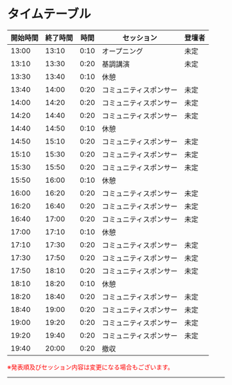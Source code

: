# タイムテーブル

| 開始時間 | 終了時間 | 時間 | セッション | 登壇者 |
| --- | --- | --- | --- | --- |
| 13:00 | 13:10 | 0:10 | オープニング | 未定 |
| 13:10 | 13:30 | 0:20 | 基調講演 | 未定 |
| 13:30 | 13:40 | 0:10 | 休憩 | |
| 13:40 | 14:00 | 0:20 | コミュニティスポンサー | 未定 |
| 14:00 | 14:20 | 0:20 | コミュニティスポンサー | 未定 |
| 14:20 | 14:40 | 0:20 | コミュニティスポンサー | 未定 |
| 14:40 | 14:50 | 0:10 | 休憩 | |
| 14:50 | 15:10 | 0:20 | コミュニティスポンサー | 未定 |
| 15:10 | 15:30 | 0:20 | コミュニティスポンサー | 未定 |
| 15:30 | 15:50 | 0:20 | コミュニティスポンサー | 未定 |
| 15:50 | 16:00 | 0:10 | 休憩 | |
| 16:00 | 16:20 | 0:20 | コミュニティスポンサー | 未定 |
| 16:20 | 16:40 | 0:20 | コミュニティスポンサー | 未定 |
| 16:40 | 17:00 | 0:20 | コミュニティスポンサー | 未定 |
| 17:00 | 17:10 | 0:10 | 休憩 | |
| 17:10 | 17:30 | 0:20 | コミュニティスポンサー | 未定 |
| 17:30 | 17:50 | 0:20 | コミュニティスポンサー | 未定 |
| 17:50 | 18:10 | 0:20 | コミュニティスポンサー | 未定 |
| 18:10 | 18:20 | 0:10 | 休憩 | |
| 18:20 | 18:40 | 0:20 | コミュニティスポンサー | 未定 |
| 18:40 | 19:00 | 0:20 | コミュニティスポンサー | 未定 |
| 19:00 | 19:20 | 0:20 | コミュニティスポンサー | 未定 |
| 19:20 | 19:40 | 0:20 | コミュニティスポンサー | 未定 |
| 19:40 | 20:00 | 0:20 | 撤収 | |

<font color="Red">※発表順及びセッション内容は変更になる場合もございます。</font>

---
